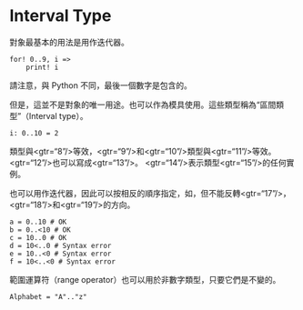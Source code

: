 # Interval Type

對象最基本的用法是用作迭代器。


```erg
for! 0..9, i =>
    print! i
```

請注意，與 Python 不同，最後一個數字是包含的。

但是，這並不是對象的唯一用途。也可以作為模具使用。這些類型稱為“區間類型”（Interval type）。


```erg
i: 0..10 = 2
```

類型與<gtr=“8”/>等效，<gtr=“9”/>和<gtr=“10”/>類型與<gtr=“11”/>等效。 <gtr=“12”/>也可以寫成<gtr=“13”/>。 <gtr=“14”/>表示類型<gtr=“15”/>的任何實例。

也可以用作迭代器，因此可以按相反的順序指定，如，但不能反轉<gtr=“17”/>，<gtr=“18”/>和<gtr=“19”/>的方向。


```erg
a = 0..10 # OK
b = 0..<10 # OK
c = 10..0 # OK
d = 10<..0 # Syntax error
e = 10..<0 # Syntax error
f = 10<..<0 # Syntax error
```

範圍運算符（range operator）也可以用於非數字類型，只要它們是不變的。


```erg
Alphabet = "A".."z"
```